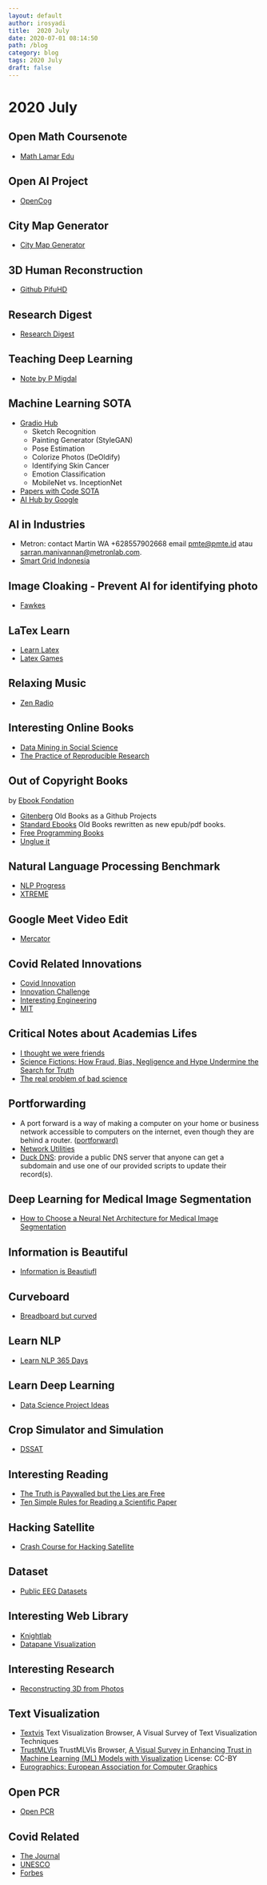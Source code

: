 ```yaml
---
layout: default
author: irosyadi
title:  2020 July
date: 2020-07-01 08:14:50
path: /blog
category: blog
tags: 2020 July
draft: false
---
```


# 2020 July

## Open Math Coursenote
- [Math Lamar Edu](https://tutorial.math.lamar.edu/)

## Open AI Project
- [OpenCog](https://wiki.opencog.org/w/The_Open_Cognition_Project)

## City Map Generator
- [City Map Generator](https://maps.probabletrain.com/#/)

## 3D Human Reconstruction
- [Github PifuHD](https://shunsukesaito.github.io/PIFuHD/)

## Research Digest
- [Research Digest](https://digest.bps.org.uk/)

## Teaching Deep Learning
- [Note by P Migdal](https://p.migdal.pl/2017/04/30/teaching-deep-learning.html)

## Machine Learning SOTA
- [Gradio Hub](https://gradiohub.com/)
    - Sketch Recognition
    - Painting Generator (StyleGAN)
    - Pose Estimation
    - Colorize Photos (DeOldify)
    - Identifying Skin Cancer
    - Emotion Classification
    - MobileNet vs. InceptionNet
- [Papers with Code SOTA](https://paperswithcode.com/sota)
- [AI Hub by Google](https://aihub.cloud.google.com/s?category=notebook)

## AI in Industries
- Metron: contact  Martin WA +628557902668 email pmte@pmte.id atau sarran.manivannan@metronlab.com.
- [Smart Grid Indonesia](https://www.smartgridindonesia.com)

## Image Cloaking - Prevent AI for identifying photo
- [Fawkes](http://sandlab.cs.uchicago.edu/fawkes/)

## LaTex Learn
- [Learn Latex](https://www.overleaf.com/learn/latex/Learn_LaTeX_in_30_minutes)
- [Latex Games](https://texnique.xyz/)

## Relaxing Music
- [Zen Radio](https://www.zenradio.com/#popular)

## Interesting Online Books
- [Data Mining in Social Science](https://legacy.gitbook.com/book/lingfeiwu1/data-mining-in-social-science/details)
- [The Practice of Reproducible Research](https://www.practicereproducibleresearch.org/) 

## Out of Copyright Books
by [Ebook Fondation](https://ebookfoundation.org/)
- [Gitenberg](https://www.gitenberg.org/) Old Books as a Github Projects
- [Standard Ebooks](https://standardebooks.org) Old Books rewritten as new epub/pdf books.
- [Free Programming Books](https://github.com/EbookFoundation/free-programming-books/)
- [Unglue it](https://unglue.it/)

## Natural Language Processing Benchmark
- [NLP Progress](http://nlpprogress.com/)
- [XTREME](https://sites.research.google/xtreme)

## Google Meet Video Edit
- [Mercator](https://x-ing.space/mercator/)

## Covid Related Innovations
- [Covid Innovation](https://www.covidinnovations.com/)
- [Innovation Challenge](https://www.innovationchallenge.com/)
- [Interesting Engineering](https://interestingengineering.com/covid-19)
- [MIT](https://innovation.mit.edu/c19rapidinnodash_mit-impact/)

## Critical Notes about Academias Lifes
- [I thought we were friends](http://nautil.us/blog/you-want-to-see-my-data-i-thought-we-were-friends)
- [Science Fictions: How Fraud, Bias, Negligence and Hype Undermine the Search for Truth](https://www.sciencefictions.org/)
- [The real problem of bad science](https://statmodeling.stat.columbia.edu/2020/07/29/the-crooks-get-the-headlines-but-the-real-problem-is-bad-science-done-by-non-crooks/)

## Portforwarding
- A port forward is a way of making a computer on your home or business network accessible to computers on the internet, even though they are behind a router. ([portforward)](https://portforward.com/)
- [Network Utilities](https://portforward.com/store/pfconfig.cgi)
- [Duck DNS](https://www.duckdns.org/why.jsp): provide a public DNS server that anyone can get a subdomain and use one of our provided scripts to update their record(s).

## Deep Learning for Medical Image Segmentation
- [How to Choose a Neural Net Architecture for Medical Image Segmentation](https://innolitics.com/articles/medical-image-segmentation-overview/)

## Information is Beautiful
- [Information is Beautiufl](https://informationisbeautiful.net/)

## Curveboard
- [Breadboard but curved](https://hcie.csail.mit.edu/research/curveboard/curveboard.html)

## Learn NLP
- [Learn NLP 365 Days](https://ryanong.co.uk/natural-language-processing-365/)

## Learn Deep Learning
- [Data Science Project Ideas](https://www.theinsaneapp.com/2020/08/data-science-project-ideas-with-source-code.html)

## Crop Simulator and Simulation
- [DSSAT](https://dssat.net/)

## Interesting Reading
- [The Truth is Paywalled but the Lies are Free](https://www.currentaffairs.org/2020/08/the-truth-is-paywalled-but-the-lies-are-free/)
- [Ten Simple Rules for Reading a Scientific Paper](https://journals.plos.org/ploscompbiol/article?id=10.1371/journal.pcbi.1008032)

## Hacking Satellite
- [Crash Course for Hacking Satellite](https://nyan-sat.com/chapter0.html)

## Dataset
- [Public EEG Datasets](https://github.com/meagmohit/EEG-Datasets)

## Interesting Web Library
- [Knightlab](https://cdn.knightlab.com/)
- [Datapane Visualization](https://datapane.com/gallery/)

## Interesting Research
- [Reconstructing 3D from Photos](https://nerf-w.github.io/)

## Text Visualization
- [Textvis](https://textvis.lnu.se/) Text Visualization Browser, A Visual Survey of Text Visualization Techniques
- [TrustMLVis](https://trustmlvis.lnu.se/)  TrustMLVis Browser, [A Visual Survey in Enhancing Trust in Machine Learning (ML) Models with Visualization](https://diglib.eg.org/handle/10.1111/cgf14034) License: CC-BY
- [Eurographics: European Association for Computer Graphics](https://diglib.eg.org/handle/10.1111/cgf14034)

## Open PCR
- [Open PCR](https://openpcr.org/)

## Covid Related
- [The Journal](https://thejournal.com/articles/2020/03/13/free-resources-ed-tech-companies-step-up-during-coronavirus-outbreak.aspx)
- [UNESCO](https://en.unesco.org/covid19/educationresponse/solutions)
- [Forbes](https://www.forbes.com/sites/martingiles/2020/03/19/free-software-for-businesses-and-schools-covid19/#2769dae6752d) 